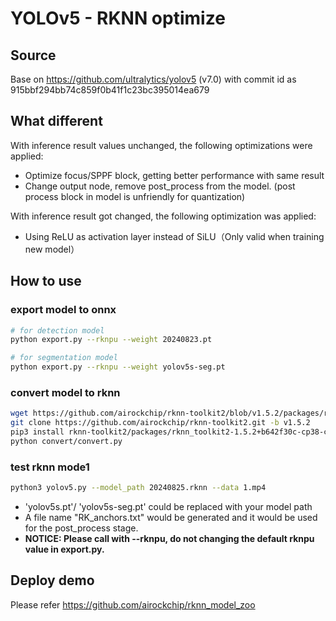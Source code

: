 # YOLOv5 - RKNN optimize

## Source

  Base on https://github.com/ultralytics/yolov5 (v7.0) with commit id as 915bbf294bb74c859f0b41f1c23bc395014ea679



## What different

With inference result values unchanged, the following optimizations were applied:

- Optimize focus/SPPF block, getting better performance with same result
- Change output node, remove post_process from the model. (post process block in model is unfriendly for quantization)



With inference result got changed, the following optimization was applied:

- Using ReLU as activation layer instead of SiLU（Only valid when training new model）



## How to use

### export model to onnx
```bash
# for detection model
python export.py --rknpu --weight 20240823.pt

# for segmentation model
python export.py --rknpu --weight yolov5s-seg.pt
```

### convert model to rknn
```bash
wget https://github.com/airockchip/rknn-toolkit2/blob/v1.5.2/packages/rknn_toolkit2-1.5.2%2Bb642f30c-cp310-cp310-linux_x86_64.whl
git clone https://github.com/airockchip/rknn-toolkit2.git -b v1.5.2
pip3 install rknn-toolkit2/packages/rknn_toolkit2-1.5.2+b642f30c-cp38-cp38-linux_x86_64.whl 
python convert/convert.py
```

### test rknn mode1
```bash
python3 yolov5.py --model_path 20240825.rknn --data 1.mp4
```


- 'yolov5s.pt'/ 'yolov5s-seg.pt' could be replaced with your model path
- A file name "RK_anchors.txt" would be generated and it would be used for the post_process stage. 
- **NOTICE: Please call with --rknpu, do not changing the default rknpu value in export.py.** 



## Deploy demo

Please refer https://github.com/airockchip/rknn_model_zoo

